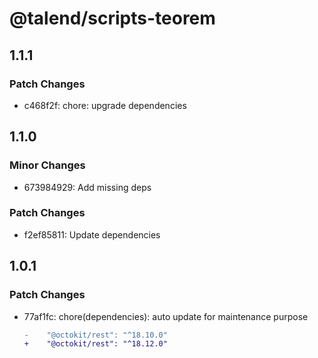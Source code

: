 # @talend/scripts-teorem

## 1.1.1

### Patch Changes

- c468f2f: chore: upgrade dependencies

## 1.1.0

### Minor Changes

- 673984929: Add missing deps

### Patch Changes

- f2ef85811: Update dependencies

## 1.0.1

### Patch Changes

- 77af1fc: chore(dependencies): auto update for maintenance purpose

  ```diff
  -    "@octokit/rest": "^18.10.0"
  +    "@octokit/rest": "^18.12.0"
  ```
